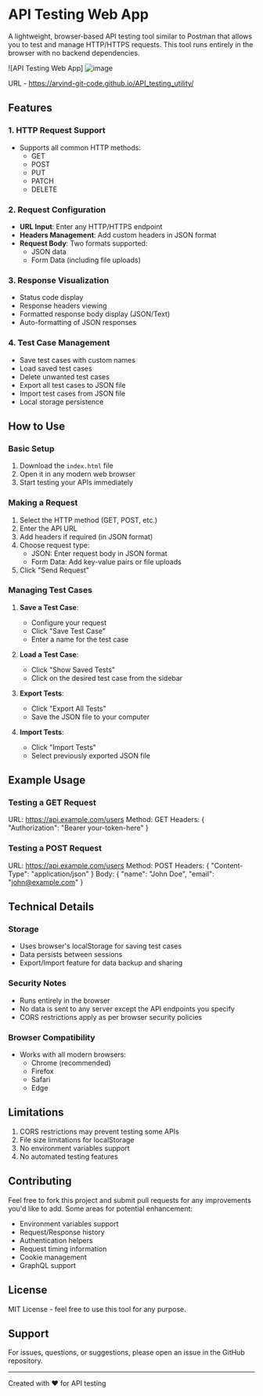 # API Testing Web App

A lightweight, browser-based API testing tool similar to Postman that allows you to test and manage HTTP/HTTPS requests. This tool runs entirely in the browser with no backend dependencies.

![API Testing Web App]
![image](https://github.com/user-attachments/assets/ae94031b-3421-4ad3-b84d-87df2eea35c9)

URL - https://arvind-git-code.github.io/API_testing_utility/
## Features

### 1. HTTP Request Support
- Supports all common HTTP methods:
  - GET
  - POST
  - PUT
  - PATCH
  - DELETE

### 2. Request Configuration
- **URL Input**: Enter any HTTP/HTTPS endpoint
- **Headers Management**: Add custom headers in JSON format
- **Request Body**: Two formats supported:
  - JSON data
  - Form Data (including file uploads)

### 3. Response Visualization
- Status code display
- Response headers viewing
- Formatted response body display (JSON/Text)
- Auto-formatting of JSON responses

### 4. Test Case Management
- Save test cases with custom names
- Load saved test cases
- Delete unwanted test cases
- Export all test cases to JSON file
- Import test cases from JSON file
- Local storage persistence

## How to Use

### Basic Setup
1. Download the `index.html` file
2. Open it in any modern web browser
3. Start testing your APIs immediately

### Making a Request
1. Select the HTTP method (GET, POST, etc.)
2. Enter the API URL
3. Add headers if required (in JSON format)
4. Choose request type:
   - JSON: Enter request body in JSON format
   - Form Data: Add key-value pairs or file uploads
5. Click "Send Request"

### Managing Test Cases
1. **Save a Test Case**:
   - Configure your request
   - Click "Save Test Case"
   - Enter a name for the test case

2. **Load a Test Case**:
   - Click "Show Saved Tests"
   - Click on the desired test case from the sidebar

3. **Export Tests**:
   - Click "Export All Tests"
   - Save the JSON file to your computer

4. **Import Tests**:
   - Click "Import Tests"
   - Select previously exported JSON file

## Example Usage

### Testing a GET Request

URL: https://api.example.com/users
Method: GET
Headers: {
    "Authorization": "Bearer your-token-here"
}

### Testing a POST Request

URL: https://api.example.com/users
Method: POST
Headers: {
    "Content-Type": "application/json"
}
Body: {
    "name": "John Doe",
    "email": "john@example.com"
}

## Technical Details

### Storage
- Uses browser's localStorage for saving test cases
- Data persists between sessions
- Export/Import feature for data backup and sharing

### Security Notes
- Runs entirely in the browser
- No data is sent to any server except the API endpoints you specify
- CORS restrictions apply as per browser security policies

### Browser Compatibility
- Works with all modern browsers:
  - Chrome (recommended)
  - Firefox
  - Safari
  - Edge

## Limitations
1. CORS restrictions may prevent testing some APIs
2. File size limitations for localStorage
3. No environment variables support
4. No automated testing features

## Contributing
Feel free to fork this project and submit pull requests for any improvements you'd like to add. Some areas for potential enhancement:
- Environment variables support
- Request/Response history
- Authentication helpers
- Request timing information
- Cookie management
- GraphQL support

## License
MIT License - feel free to use this tool for any purpose.

## Support
For issues, questions, or suggestions, please open an issue in the GitHub repository.

---
Created with ❤️ for API testing
